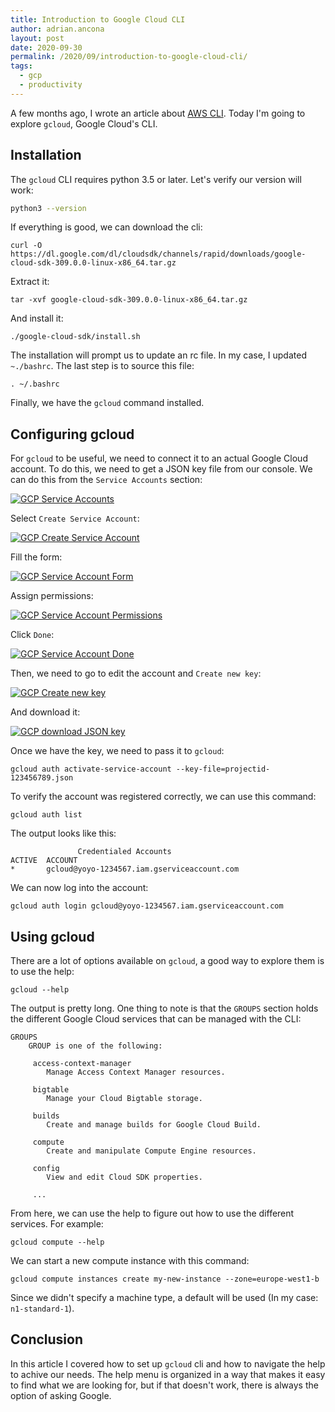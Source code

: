 ```yaml
---
title: Introduction to Google Cloud CLI
author: adrian.ancona
layout: post
date: 2020-09-30
permalink: /2020/09/introduction-to-google-cloud-cli/
tags:
  - gcp
  - productivity
---
```


A few months ago, I wrote an article about [AWS CLI](/2020/03/introduction-to-aws-cli/). Today I'm going to explore `gcloud`, Google Cloud's CLI.

## Installation

The `gcloud` CLI requires python 3.5 or later. Let's verify our version will work:

```sh
python3 --version
```

If everything is good, we can download the cli:

```
curl -O https://dl.google.com/dl/cloudsdk/channels/rapid/downloads/google-cloud-sdk-309.0.0-linux-x86_64.tar.gz
```

Extract it:

```
tar -xvf google-cloud-sdk-309.0.0-linux-x86_64.tar.gz
```

<!--more-->

And install it:

```
./google-cloud-sdk/install.sh
```

The installation will prompt us to update an rc file. In my case, I updated `~./bashrc`. The last step is to source this file:

```
. ~/.bashrc
```

Finally, we have the `gcloud` command installed.

## Configuring gcloud

For `gcloud` to be useful, we need to connect it to an actual Google Cloud account. To do this, we need to get a JSON key file from our console. We can do this from the `Service Accounts` section:

[<img src="/images/posts/gcp-service-accounts.png" alt="GCP Service Accounts" />](/images/posts/gcp-service-accounts.png)

Select `Create Service Account`:

[<img src="/images/posts/gcp-create-service-account.png" alt="GCP Create Service Account" />](/images/posts/gcp-create-service-account.png)

Fill the form:

[<img src="/images/posts/gcp-service-account-form.png" alt="GCP Service Account Form" />](/images/posts/gcp-service-account-form.png)

Assign permissions:

[<img src="/images/posts/gcp-service-account-permissions.png" alt="GCP Service Account Permissions" />](/images/posts/gcp-service-account-permissions.png)

Click `Done`:

[<img src="/images/posts/gcp-service-account-done.png" alt="GCP Service Account Done" />](/images/posts/gcp-service-account-done.png)

Then, we need to go to edit the account and `Create new key`:

[<img src="/images/posts/gcp-create-new-key.png" alt="GCP Create new key" />](/images/posts/gcp-create-new-key.png)

And download it:

[<img src="/images/posts/gcp-download-json-key.png" alt="GCP download JSON key" />](/images/posts/gcp-download-json-key.png)

Once we have the key, we need to pass it to `gcloud`:

```
gcloud auth activate-service-account --key-file=projectid-123456789.json
```

To verify the account was registered correctly, we can use this command:

```
gcloud auth list
```

The output looks like this:

```
               Credentialed Accounts
ACTIVE  ACCOUNT
*       gcloud@yoyo-1234567.iam.gserviceaccount.com
```

We can now log into the account:

```
gcloud auth login gcloud@yoyo-1234567.iam.gserviceaccount.com 
```

## Using gcloud

There are a lot of options available on `gcloud`, a good way to explore them is to use the help:

```
gcloud --help
```

The output is pretty long. One thing to note is that the `GROUPS` section holds the different Google Cloud services that can be managed with the CLI:

```
GROUPS
    GROUP is one of the following:

     access-context-manager
        Manage Access Context Manager resources.

     bigtable
        Manage your Cloud Bigtable storage.

     builds
        Create and manage builds for Google Cloud Build.

     compute
        Create and manipulate Compute Engine resources.

     config
        View and edit Cloud SDK properties.

     ...
```

From here, we can use the help to figure out how to use the different services. For example:

```
gcloud compute --help
```

We can start a new compute instance with this command:

```
gcloud compute instances create my-new-instance --zone=europe-west1-b
```

Since we didn't specify a machine type, a default will be used (In my case: `n1-standard-1`).

## Conclusion

In this article I covered how to set up `gcloud` cli and how to navigate the help to achive our needs. The help menu is organized in a way that makes it easy to find what we are looking for, but if that doesn't work, there is always the option of asking Google.

